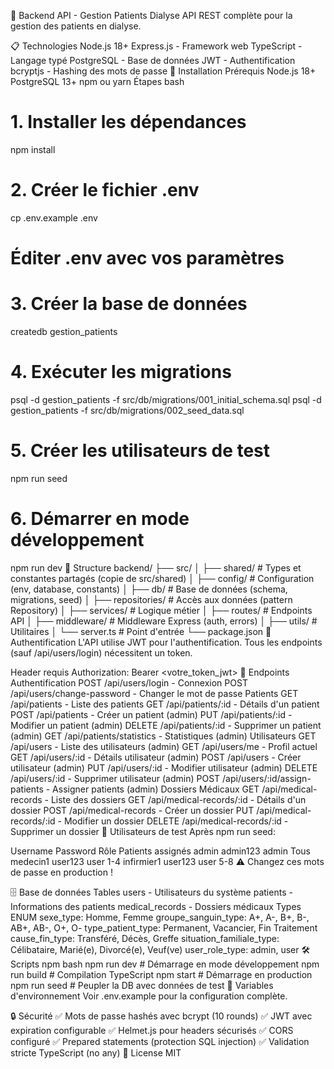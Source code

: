 🏥 Backend API - Gestion Patients Dialyse
API REST complète pour la gestion des patients en dialyse.

📋 Technologies
Node.js 18+
Express.js - Framework web
TypeScript - Langage typé
PostgreSQL - Base de données
JWT - Authentification
bcryptjs - Hashing des mots de passe
🚀 Installation
Prérequis
Node.js 18+
PostgreSQL 13+
npm ou yarn
Étapes
bash

# 1. Installer les dépendances

npm install

# 2. Créer le fichier .env

cp .env.example .env

# Éditer .env avec vos paramètres

# 3. Créer la base de données

createdb gestion_patients

# 4. Exécuter les migrations

psql -d gestion_patients -f src/db/migrations/001_initial_schema.sql
psql -d gestion_patients -f src/db/migrations/002_seed_data.sql

# 5. Créer les utilisateurs de test

npm run seed

# 6. Démarrer en mode développement

npm run dev
📁 Structure
backend/
├── src/
│ ├── shared/ # Types et constantes partagés (copie de src/shared)
│ ├── config/ # Configuration (env, database, constants)
│ ├── db/ # Base de données (schema, migrations, seed)
│ ├── repositories/ # Accès aux données (pattern Repository)
│ ├── services/ # Logique métier
│ ├── routes/ # Endpoints API
│ ├── middleware/ # Middleware Express (auth, errors)
│ ├── utils/ # Utilitaires
│ └── server.ts # Point d'entrée
└── package.json
🔐 Authentification
L'API utilise JWT pour l'authentification. Tous les endpoints (sauf /api/users/login) nécessitent un token.

Header requis
Authorization: Bearer <votre_token_jwt>
📡 Endpoints
Authentification
POST /api/users/login - Connexion
POST /api/users/change-password - Changer le mot de passe
Patients
GET /api/patients - Liste des patients
GET /api/patients/:id - Détails d'un patient
POST /api/patients - Créer un patient (admin)
PUT /api/patients/:id - Modifier un patient (admin)
DELETE /api/patients/:id - Supprimer un patient (admin)
GET /api/patients/statistics - Statistiques (admin)
Utilisateurs
GET /api/users - Liste des utilisateurs (admin)
GET /api/users/me - Profil actuel
GET /api/users/:id - Détails utilisateur (admin)
POST /api/users - Créer utilisateur (admin)
PUT /api/users/:id - Modifier utilisateur (admin)
DELETE /api/users/:id - Supprimer utilisateur (admin)
POST /api/users/:id/assign-patients - Assigner patients (admin)
Dossiers Médicaux
GET /api/medical-records - Liste des dossiers
GET /api/medical-records/:id - Détails d'un dossier
POST /api/medical-records - Créer un dossier
PUT /api/medical-records/:id - Modifier un dossier
DELETE /api/medical-records/:id - Supprimer un dossier
👥 Utilisateurs de test
Après npm run seed:

Username Password Rôle Patients assignés
admin admin123 admin Tous
medecin1 user123 user 1-4
infirmier1 user123 user 5-8
⚠️ Changez ces mots de passe en production !

🗄️ Base de données
Tables
users - Utilisateurs du système
patients - Informations des patients
medical_records - Dossiers médicaux
Types ENUM
sexe_type: Homme, Femme
groupe_sanguin_type: A+, A-, B+, B-, AB+, AB-, O+, O-
type_patient_type: Permanent, Vacancier, Fin Traitement
cause_fin_type: Transféré, Décès, Greffe
situation_familiale_type: Célibataire, Marié(e), Divorcé(e), Veuf(ve)
user_role_type: admin, user
🛠️ Scripts npm
bash
npm run dev # Démarrage en mode développement
npm run build # Compilation TypeScript
npm start # Démarrage en production
npm run seed # Peupler la DB avec données de test
📝 Variables d'environnement
Voir .env.example pour la configuration complète.

🔒 Sécurité
✅ Mots de passe hashés avec bcrypt (10 rounds)
✅ JWT avec expiration configurable
✅ Helmet.js pour headers sécurisés
✅ CORS configuré
✅ Prepared statements (protection SQL injection)
✅ Validation stricte TypeScript (no any)
📄 License
MIT
